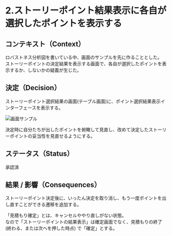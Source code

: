 # 2.ストーリーポイント結果表示に各自が選択したポイントを表示する

## コンテキスト（Context）
ロバストネス分析図を書いている中、画面のサンプルを先に作ることとした。
ストーリーポイントの決定結果を表示する画面で、各自が選択したポイントを表示するか、しないかの疑義が生じた。

## 決定（Decision）
ストーリーポイント選択結果の画面(テーブル画面)に、ポイント選択結果表示インターフェースを表示する。

![画面サンプル](https://github.com/ModelingKai/PlanningPoker/assets/43241366/005125b7-3f7d-44cd-9a46-a3fd8a73cc6d")

決定時に自分たちが出したポイントを俯瞰して見直し、改めて決定したストーリーポイントの妥当性を見直せるようにする。

## ステータス（Status）
承認済

## 結果 / 影響（Consequences）

ストーリーポイント決定後に、いったん決定を取り消し、もう一度ポイントを出し直すことができる遷移を追加する。  

「見積もり確定」とは、キャンセルややり直しがない状態。  
なので「ストーリーポイントの結果表示」は確定画面でなく、見積もりの終了(終わる、または次へを押した時点) で「確定」とする。
